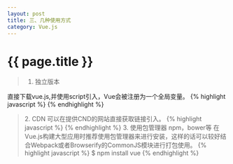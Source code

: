 ```yaml
---
layout: post
title: 三、几种使用方式
category: Vue.js
---
```


{{ page.title }}
===
>1. 独立版本

直接下载vue.js,并使用script引入，Vue会被注册为一个全局变量。
{% highlight javascript %}
    <script src="lib/vue.js"></script>
{% endhighlight %}

>2\. CDN
可以在提供CND的网站直接获取链接引入。
{% highlight javascript %}
    <script src="https://cdn.bootcss.com/vue/2.3.4/vue.js"></script>
{% endhighlight %}
>3\. 使用包管理器 npm，bower等
在Vue.js构建大型应用时推荐使用包管理器来进行安装，这样的话可以较好结合Webpack或者Browserify的CommonJS模块进行打包使用。
{% highlight javascript %}
    $ npm install vue
{% endhighlight %}
